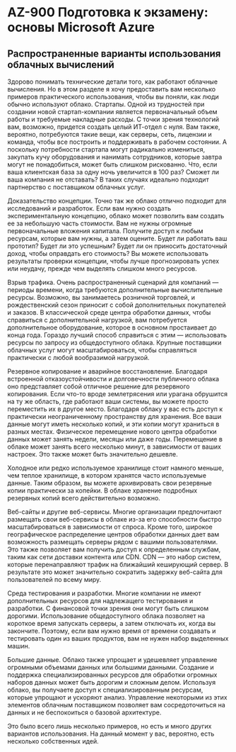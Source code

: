 # AZ-900 Подготовка к экзамену: основы Microsoft Azure

## Распространенные варианты использования облачных вычислений

Здорово понимать технические детали того, как работают облачные вычисления. Но в этом разделе я хочу предоставить вам несколько примеров практического использования, чтобы вы поняли, как люди обычно используют облако. Стартапы. Одной из трудностей при создании новой стартап-компании является первоначальный объем работы и требуемые накладные расходы. С точки зрения технологий вам, возможно, придется создать целый ИТ-отдел с нуля. Вам также, вероятно, потребуются такие вещи, как серверы, сеть, лицензии и команда, чтобы все построить и поддерживать в рабочем состоянии. А поскольку потребности стартапа могут радикально измениться, закупать кучу оборудования и нанимать сотрудников, которые завтра могут не понадобиться, может быть слишком рискованно. Что, если ваша клиентская база за одну ночь увеличится в 100 раз? Сможет ли ваша компания не отставать? В таких случаях идеально подходит партнерство с поставщиком облачных услуг.

Доказательство концепции. Точно так же облако отлично подходит для исследований и разработок. Если вам нужно создать экспериментальную концепцию, облако может позволить вам создать ее за небольшую часть стоимости. Вам не нужны огромные первоначальные вложения капитала. Получите доступ к любым ресурсам, которые вам нужны, а затем оцените. Будет ли работать ваш прототип? Будет ли это успешным? Будет ли он приносить достаточный доход, чтобы оправдать его стоимость? Вы можете использовать результаты проверки концепции, чтобы лучше прогнозировать успех или неудачу, прежде чем выделять слишком много ресурсов.



Взрыв трафика. Очень распространенный сценарий для компаний — периоды времени, когда требуются дополнительные вычислительные ресурсы. Возможно, вы занимаетесь розничной торговлей, и рождественский сезон приносит с собой дополнительных покупателей и заказов. В классической среде центра обработки данных, чтобы справиться с дополнительной нагрузкой, вам потребуется дополнительное оборудование, которое в основном простаивает до конца года. Гораздо лучший способ справиться с этим — использовать ресурсы по запросу из общедоступного облака. Крупные поставщики облачных услуг могут масштабироваться, чтобы справляться практически с любой вообразимой нагрузкой.

Резервное копирование и аварийное восстановление. Благодаря встроенной отказоустойчивости и долговечности публичного облака оно представляет собой отличное решение для резервного копирования. Если что-то вроде землетрясения или урагана обрушится на ту же область, где работают ваши системы, вы можете просто переместить их в другое место. Благодаря облаку у вас есть доступ к практически неограниченному пространству для хранения. Все ваши данные могут иметь несколько копий, и эти копии могут храниться в разных местах. Физическое перемещение нового центра обработки данных может занять недели, месяцы или даже годы. Перемещение в облаке может занять всего несколько минут, в зависимости от ваших настроек. Это также может быть значительно дешевле.


Холодное или редко используемое хранилище стоит намного меньше, чем теплое хранилище, в котором хранятся часто используемые данные. Таким образом, вы можете архивировать свои резервные копии практически за копейки. В облаке хранение подробных резервных копий всего действительно возможно.

Веб-сайты и другие веб-сервисы. Многие организации предпочитают размещать свои веб-сервисы в облаке из-за его способности быстро масштабироваться в зависимости от спроса. Кроме того, широкое географическое распределение центров обработки данных дает вам возможность размещать серверы рядом с вашими пользователями. Это также позволяет вам получить доступ к определенным службам, таким как сети доставки контента или CDN. CDN — это набор систем, которые перенаправляют трафик на ближайший кеширующий сервер. В результате это может значительно сократить задержку веб-сайта для пользователей по всему миру.


Среда тестирования и разработки. Многие компании не имеют дополнительных ресурсов для надлежащего тестирования и разработки. С финансовой точки зрения они могут быть слишком дорогими. Использование общедоступного облака позволяет на короткое время запускать серверы, а затем отключать их, когда вы закончите. Поэтому, если вам нужно время от времени создавать и тестировать один из ваших продуктов, вам не нужен набор выделенных машин.

Большие данные. Облако также упрощает и удешевляет управление огромными объемами данных или большими данными. Создание и поддержка специализированных ресурсов для обработки огромных наборов данных может быть дорогим и сложным делом. Используя облако, вы получаете доступ к специализированным ресурсам, которые упрощают и ускоряют анализ. Управление некоторыми из этих элементов облачным поставщиком позволяет вам сосредоточиться на данных и не беспокоиться о базовой архитектуре.

Это было всего лишь несколько примеров, но есть и много других вариантов использования. На данный момент у вас, вероятно, есть несколько собственных идей.